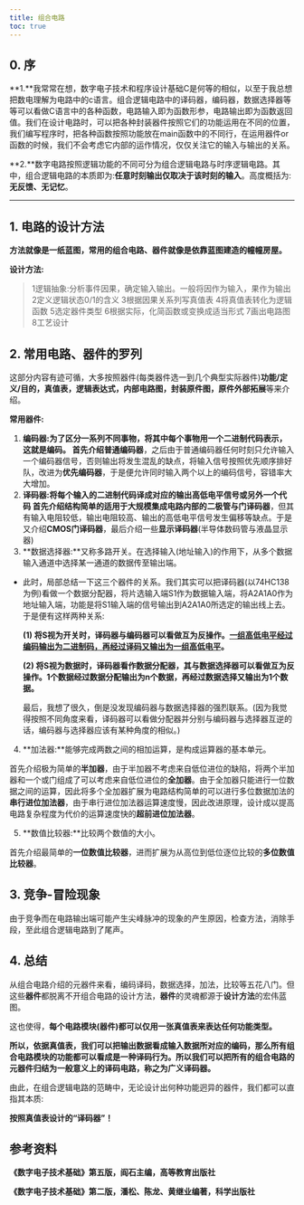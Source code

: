 ```yaml
---
title: 组合电路
toc: true
---
```


## 0. 序

**1.**我常常在想，数字电子技术和程序设计基础C是何等的相似，以至于我总想把数电理解为电路中的c语言。组合逻辑电路中的译码器，编码器，数据选择器等等可以看做C语言中的各种函数，电路输入即为函数形参，电路输出即为函数返回值。我们在设计电路时，可以把各种封装器件按照它们的功能运用在不同的位置，我们编写程序时，把各种函数按照功能放在main函数中的不同行，在运用器件or函数的时候，我们不会考虑它内部的运作情况，仅仅关注它的输入与输出的关系。

**2.**数字电路按照逻辑功能的不同可分为组合逻辑电路与时序逻辑电路。其中，组合逻辑电路的本质即为:**任意时刻输出仅取决于该时刻的输入**。高度概括为:**无反馈、无记忆**。

------


## 1. 电路的设计方法

**方法就像是一纸蓝图，常用的组合电路、器件就像是依靠蓝图建造的幢幢房屋。**

**设计方法:**

> 1逻辑抽象:分析事件因果，确定输入输出。一般将因作为输入，果作为输出 
2定义逻辑状态0/1的含义 
3根据因果关系列写真值表 
4将真值表转化为逻辑函数
 5选定器件类型
 6根据实际，化简函数或变换成适当形式 
7画出电路图 
8工艺设计

## 2. 常用电路、器件的罗列

 这部分内容有迹可循，大多按照器件(每类器件选一到几个典型实际器件)**功能/定义/目的，真值表，逻辑表达式，内部电路图，封装原件图，原件外部拓展**等来介绍。

**常用器件:**

1. **编码器:**为了区分一系列不同事物，将其中每个事物用一个二进制代码表示，这就是编码。  首先介绍**普通编码器**，之后由于普通编码器任何时刻只允许输入一个编码器信号，否则输出将发生混乱的缺点，将输入信号按照优先顺序排好队，改进为**优先编码器**，于是便允许同时输入两个以上的编码信号，容错率大大增加。
2. **译码器:**将每个输入的二进制代码译成对应的输出高低电平信号或另外一个代码  首先介绍结构简单的适用于大规模集成电路内部的**二极管与门译码器**，但其有输入电阻较低，输出电阻较高、输出的高低电平信号发生偏移等缺点。于是又介绍**CMOS门译码器**，最后介绍一些**显示译码器**(半导体数码管与液晶显示器)
3. **数据选择器:**又称多路开关。在选择输入(地址输入)的作用下，从多个数据输入通道中选择某一通道的数据传至输出端。

- 此时，局部总结一下这三个器件的关系。我们其实可以把译码器(以74HC138为例)看做一个数据分配器，将片选输入端S1作为数据输入端，将A2A1A0作为地址输入端，功能是将S1输入端的信号输出到A2A1A0所选定的输出线上去。 于是便有这样两种关系:

    **(1) 将S视为开关时，译码器与编码器可以看做互为反操作。**[**一组高低电平经过编码输出为二进制码，再经过译码又输出为一组高低电平**](https://www.zhihu.com/question/24369751)**。**

    **(2) 将S视为数据时，译码器看作数据分配器，其与数据选择器可以看做互为反操作。1个数据经过数据分配输出为n个数据，再经过数据选择又输出为1个数据。**

    最后，我想了很久，倒是没发现编码器与数据选择器的强烈联系。(因为我觉得按照不同角度来看，译码器可以看做分配器并分别与编码器与选择器互逆的话，编码器与选择器应该有某种角度的相似。)

4. **加法器:**能够完成两数之间的相加运算，是构成运算器的基本单元。

  首先介绍极为简单的**半加器**，由于半加器不考虑来自低位进位的缺陷，将两个半加器和一个或门组成了可以考虑来自低位进位的**全加器**。由于全加器只能进行一位数据之间的运算，因此将多个全加器扩展为电路结构简单的可以进行多位数据加法的**串行进位加法器**，由于串行进位加法器运算速度慢，因此改进原理，设计成以提高电路复杂程度为代价的运算速度快的**超前进位加法器**。

5. **数值比较器:**比较两个数值的大小。

  首先介绍最简单的**一位数值比较器**，进而扩展为从高位到低位逐位比较的**多位数值比较器**。

## 3. 竞争-冒险现象

由于竞争而在电路输出端可能产生尖峰脉冲的现象的产生原因，检查方法，消除手段，至此组合逻辑电路到了尾声。

## 4. 总结

从组合电路介绍的元器件来看，编码译码，数据选择，加法，比较等五花八门。但这些**器件**都脱离不开组合电路的设计方法，**器件**的灵魂都源于**设计方法**的宏伟蓝图。

这也使得，**每个电路模块(器件)都可以仅用一张真值表来表达任何功能类型。**

**所以，依据真值表，我们可以把输出数据看成输入数据所对应的编码，那么所有组合电路模块的功能都可以看成是一种译码行为。所以我们可以把所有的组合电路的元器件归结为一般意义上的译码电路，称之为广义译码器。**

由此，在组合逻辑电路的范畴中，无论设计出何种功能迥异的器件，我们都可以直指其本质:

  **按照真值表设计的“译码器”！**

 

## 参考资料

**《数字电子技术基础》第五版，阎石主编，高等教育出版社**

**《数字电子技术基础》第二版，潘松、陈龙、黄继业编著，科学出版社**